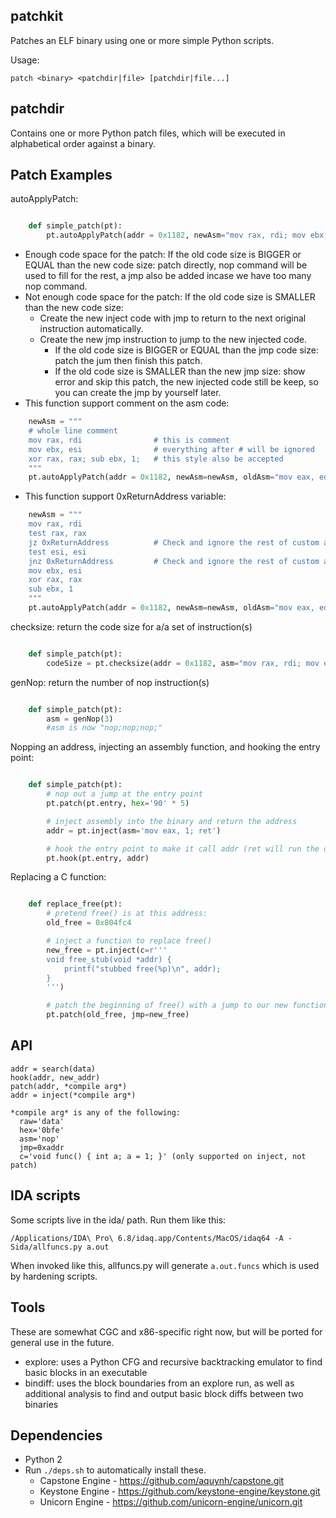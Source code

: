 patchkit
----
Patches an ELF binary using one or more simple Python scripts.

Usage:

    patch <binary> <patchdir|file> [patchdir|file...]


patchdir
----
Contains one or more Python patch files, which will be executed in alphabetical order against a binary.


Patch Examples
----

autoApplyPatch:
```python

    def simple_patch(pt):
        pt.autoApplyPatch(addr = 0x1182, newAsm="mov rax, rdi; mov ebx, esi", oldAsm="mov eax, edi; mov ebx, esi", desc="")
```
- Enough code space for the patch: If the old code size is BIGGER or EQUAL than the new code size: patch directly, nop command will be used to fill for the rest, a jmp also be added incase we have too many nop command.
- Not enough code space for the patch: If the old code size is SMALLER than the new code size:
    + Create the new inject code with jmp to return to the next original instruction automatically.
    + Create the new jmp instruction to jump to the new injected code.
        * If the old code size is BIGGER or EQUAL than the jmp code size: patch the jum then finish this patch.
        * If the old code size is SMALLER than the new jmp size: show error and skip this patch, the new injected code still be keep, so you can create the jmp by yourself later.
- This function support comment on the asm code:
```python
    newAsm = """
    # whole line comment
    mov rax, rdi                # this is comment
    mov ebx, esi                # everything after # will be ignored
    xor rax, rax; sub ebx, 1;   # this style also be accepted
    """
    pt.autoApplyPatch(addr = 0x1182, newAsm=newAsm, oldAsm="mov eax, edi; mov ebx, esi", desc="")
```
- This function support 0xReturnAddress variable:
```python
    newAsm = """
    mov rax, rdi
    test rax, rax
    jz 0xReturnAddress          # Check and ignore the rest of custom asm code
    test esi, esi
    jnz 0xReturnAddress         # Check and ignore the rest of custom asm code
    mov ebx, esi
    xor rax, rax
    sub ebx, 1
    """
    pt.autoApplyPatch(addr = 0x1182, newAsm=newAsm, oldAsm="mov eax, edi; mov ebx, esi", desc="")
```

checksize: return the code size for a/a set of instruction(s)

```python

    def simple_patch(pt):
        codeSize = pt.checksize(addr = 0x1182, asm="mov rax, rdi; mov ebx, esi", is_asm=True)
```
genNop: return the number of nop instruction(s)
```python

    def simple_patch(pt):
        asm = genNop(3)
        #asm is now "nop;nop;nop;"
```
Nopping an address, injecting an assembly function, and hooking the entry point:
```python

    def simple_patch(pt):
        # nop out a jump at the entry point
        pt.patch(pt.entry, hex='90' * 5)

        # inject assembly into the binary and return the address
        addr = pt.inject(asm='mov eax, 1; ret')

        # hook the entry point to make it call addr (ret will run the original entry point)
        pt.hook(pt.entry, addr)
```
Replacing a C function:
```python

    def replace_free(pt):
        # pretend free() is at this address:
        old_free = 0x804fc4

        # inject a function to replace free()
        new_free = pt.inject(c=r'''
        void free_stub(void *addr) {
            printf("stubbed free(%p)\n", addr);
        }
        ''')

        # patch the beginning of free() with a jump to our new function
        pt.patch(old_free, jmp=new_free)
```

API
----
    addr = search(data)
    hook(addr, new_addr)
    patch(addr, *compile arg*)
    addr = inject(*compile arg*)

    *compile arg* is any of the following:
      raw='data'
      hex='0bfe'
      asm='nop'
      jmp=0xaddr
      c='void func() { int a; a = 1; }' (only supported on inject, not patch)


IDA scripts
----
Some scripts live in the ida/ path. Run them like this:

    /Applications/IDA\ Pro\ 6.8/idaq.app/Contents/MacOS/idaq64 -A -Sida/allfuncs.py a.out

When invoked like this, allfuncs.py will generate `a.out.funcs` which is used by hardening scripts.


Tools
----
These are somewhat CGC and x86-specific right now, but will be ported for general use in the future.

- explore: uses a Python CFG and recursive backtracking emulator to find basic blocks in an executable
- bindiff: uses the block boundaries from an explore run, as well as additional analysis to find and output basic block diffs between two binaries


Dependencies
----
- Python 2
- Run `./deps.sh` to automatically install these.
  - Capstone Engine - https://github.com/aquynh/capstone.git
  - Keystone Engine - https://github.com/keystone-engine/keystone.git
  - Unicorn Engine  - https://github.com/unicorn-engine/unicorn.git
